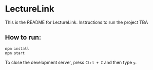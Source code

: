﻿# LectureLink

This is the README for LectureLink. Instructions to run the project TBA

## How to run:

```bash
npm install
npm start
```

To close the development server, press `Ctrl + C` and then type `y`.